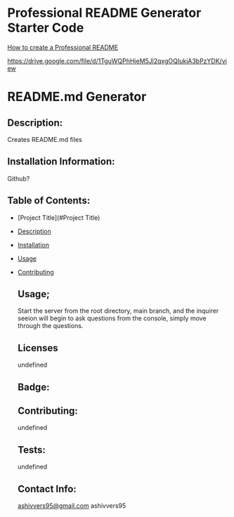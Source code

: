# Professional README Generator Starter Code

[How to create a Professional README](./readme-guide.md)

https://drive.google.com/file/d/1TguWQPhHjeM5Jl2qxgOQIukiA3bPzYDK/view


  
  # README.md Generator

  ## Description:
   
  Creates README.md files

  ## Installation Information:

  Github?

  ## Table of Contents:
  
* [Project Title](#Project Title)

 
* [Description](#Description)

 
* [Installation](#Installation)

 
* [Usage](#Usage)

 
* [Contributing](#Contributing)



  ## Usage;

  Start the server from the root directory, main branch, and the inquirer seeion will begin to ask questions from the console, simply move through the questions.

  ## Licenses

  undefined

  ## Badge:

  ## Contributing:

  undefined
 
  ## Tests:

  undefined

  ## Contact Info:

  ashivvers95@gmail.com ashivvers95
